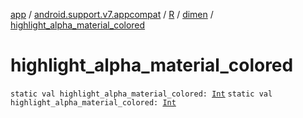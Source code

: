 [app](../../../index.md) / [android.support.v7.appcompat](../../index.md) / [R](../index.md) / [dimen](index.md) / [highlight_alpha_material_colored](.)

# highlight_alpha_material_colored

`static val highlight_alpha_material_colored: `[`Int`](https://kotlinlang.org/api/latest/jvm/stdlib/kotlin/-int/index.html)
`static val highlight_alpha_material_colored: `[`Int`](https://kotlinlang.org/api/latest/jvm/stdlib/kotlin/-int/index.html)